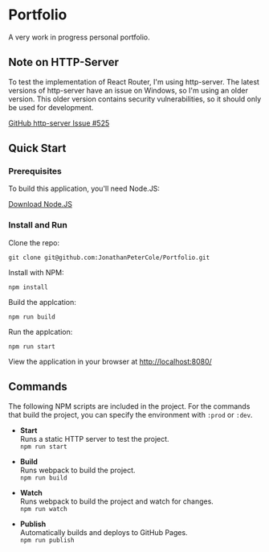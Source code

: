# Portfolio
A very work in progress personal portfolio.

## Note on HTTP-Server
To test the implementation of React Router, I'm using http-server. The latest versions of http-server have an issue on Windows, so I'm using an older version. This older version contains security vulnerabilities, so it should only be used for development.

[GitHub http-server Issue #525](https://github.com/indexzero/http-server/issues/525)

## Quick Start

### Prerequisites

To build this application, you'll need Node.JS:

[Download Node.JS](https://nodejs.org/en/)

### Install and Run

Clone the repo:  
```
git clone git@github.com:JonathanPeterCole/Portfolio.git
```

Install with NPM:  
```
npm install
```

Build the applcation:  
```
npm run build
```

Run the applcation:  
```
npm run start
```

View the application in your browser at [http://localhost:8080/](http://localhost:8080/)

## Commands

The following NPM scripts are included in the project. For the commands that build the project, you can specify the environment with `:prod` or `:dev`.  

* **Start**  
  Runs a static HTTP server to test the project.  
  `npm run start`  

* **Build**  
  Runs webpack to build the project.  
  `npm run build`  

* **Watch**  
  Runs webpack to build the project and watch for changes.  
  `npm run watch`  

* **Publish**  
  Automatically builds and deploys to GitHub Pages.  
  `npm run publish`  